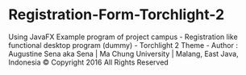 # Registration-Form-Torchlight-2
Using JavaFX Example program of project campus - Registration like functional desktop program (dummy) - Torchlight 2 Theme -  Author : Augustine Sena aka Sena | Ma Chung University | Malang, East Java, Indonesia © Copyright 2016 All Rights Reserved
